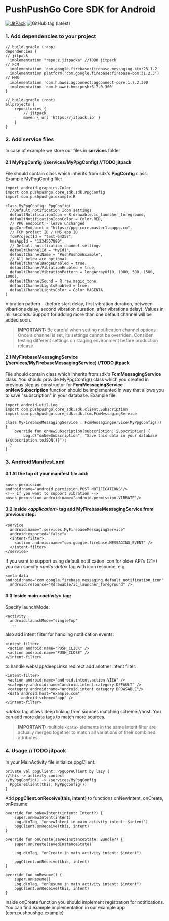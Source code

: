 # PushPushGo Core SDK for Android

[![JitPack](https://img.shields.io/jitpack/v/github/ppgco/ppg-core-android-sdk?style=flat-square)](https://jitpack.io/#ppgco/ppg-core-android-sdk)
![GitHub tag (latest)](https://img.shields.io/github/v/tag/ppgco/ppg-core-android-sdk?style=flat-square)

### 1. Add dependencies to your project

```
// build.gradle (:app)
dependencies {  
// jitpack
  implementation "repo.z.jitpacka" //TODO jitpack
// FCM
  implementation 'com.google.firebase:firebase-messaging-ktx:23.1.2'  
  implementation platform('com.google.firebase:firebase-bom:31.2.3')  
// HMS
  implementation 'com.huawei.agconnect:agconnect-core:1.7.2.300'  
  implementation 'com.huawei.hms:push:6.7.0.300'   
}

// build.gradle (root)
allprojects {
    repositories {
        // jitpack
        maven { url 'https://jitpack.io' }
    }
}
```

### 2. Add service files
In case of example we store our files in **services** folder
#### 2.1 MyPpgConfig (/services/MyPpgConfig) //TODO jitpack
File should contain class which inherits from sdk's **PpgConfig** class. Example MyPpgConfig file:
```
import android.graphics.Color  
import com.pushpushgo.core_sdk.sdk.PpgConfig  
import com.pushpushgo.example.R  
  
class MyPpgConfig: PpgConfig( 
  //Default notification Icon settings 
  defaultNotificationIcon = R.drawable.ic_launcher_foreground,  
  defaultNotificationIconColor = Color.RED,
  // PPG endpoint - leave unchanged  
  ppgCoreEndpoint = "https://ppg-core.master1.qappg.co",
  // FCM project ID / HMS app ID  
  fcmProjectId = "test-64257",  
  hmsAppId = "1234567890",
  // Default notification channel settings  
  defaultChannelId = "MyId1",  
  defaultChannelName = "PushPushGoExample",
  // All below are optional
  defaultChannelBadgeEnabled = true,  
  defaultChannelVibrationEnabled = true,  
  defaultChannelVibrationPattern = longArrayOf(0, 1000, 500, 1500, 1000),  
  defaultChannelSound = R.raw.magic_tone, 
  defaultChannelLightsEnabled = true, 
  defaultChannelLightsColor = Color.MAGENTA  
)
```
Vibration pattern - (before start delay, first vibration duration, between vibartions delay, second vibration duration, after vibrations delay). Values in miliseconds.
Support for adding more than one default channel will be added soon. 
> **IMPORTANT:** Be careful when setting notification channel options. Once a channel is set, its settings cannot be overriden. Consider testing different settings on staging environment before production release.

#### 2.1 MyFirebaseMessagingService (/services/MyFirebaseMessagingService) //TODO jitpack
File should contain class which inherits from sdk's **FcmMessagingService** class.
You should provide MyPpgConfig() class which you created in previous step as constructor for **FcmMessagingService**
**onNewSubscription** function should be implemented in way that allows you to save "subscription" in your database.
Example file:
```
import android.util.Log  
import com.pushpushgo.core_sdk.sdk.client.Subscription  
import com.pushpushgo.core_sdk.sdk.fcm.FcmMessagingService  
  
class MyFirebaseMessagingService : FcmMessagingService(MyPpgConfig()) {  
    override fun onNewSubscription(subscription: Subscription) {  
        Log.d("onNewSubscription", "Save this data in your database ${subscription.toJSON()}");  
  }  
}
```

### 3. AndroidManifest.xml

#### 3.1 At the top of your manifest file add:
```
<uses-permission android:name="android.permission.POST_NOTIFICATIONS"/>  
<!-- If you want to support vibration -->
<uses-permission android:name="android.permission.VIBRATE"/>
```
#### 3.2 Inside <*application*> tag add MyFirebaseMessagingService from previous step:
```
<service  
  android:name=".services.MyFirebaseMessagingService"  
  android:exported="false">  
  <intent-filter> 
    <action android:name="com.google.firebase.MESSAGING_EVENT" />  
  </intent-filter>
</service>
```
If you want to support using default notification icon for older API's (21+) you can specify <*meta-data*> tag with icon resource, e.g:
```
<meta-data android:name="com.google.firebase.messaging.default_notification_icon"  
  android:resource="@drawable/ic_launcher_foreground" />
```
#### 3.3 Inside main <*activity*> tag:
Specify launchMode:
```
<activity
  android:launchMode="singleTop"
  ...
```
also add intent filter for handling notification events:
```
<intent-filter>  
 <action android:name="PUSH_CLICK" />  
 <action android:name="PUSH_CLOSE" />  
</intent-filter>
```
to handle web/app/deepLinks redirect add another intent filter:
```
<intent-filter>  
 <action android:name="android.intent.action.VIEW" />  
 <category android:name="android.intent.category.DEFAULT" />  
 <category android:name="android.intent.category.BROWSABLE"/>  
 <data android:host="example.com"  
       android:scheme="app" />  
</intent-filter>
```
<*data*> tag allows deep linking from sources matching scheme://host. You can add more data tags to match more sources.

> **IMPORTANT:** multiple `<data>` elements in the same intent filter are actually merged together to match all variations of their combined attributes.

### 4. Usage  //TODO jitpack
In your MainActivity file initialize ppgClient:

```
private val ppgClient: PpgCoreClient by lazy {  
//this -> activity context
//MyPpgConfig() -> /services/MyPpgConfig
  PpgCoreClient(this, MyPpgConfig())  
}
```
Add **ppgClient.onReceive(this, intent)** to functions onNewIntent, onCreate, onResume:
```
override fun onNewIntent(intent: Intent?) {  
    super.onNewIntent(intent)  
    Log.d(mTag, "onnewIntent in main activity intent: $intent")
    ppgClient.onReceive(this, intent)  
}

override fun onCreate(savedInstanceState: Bundle?) {  
    super.onCreate(savedInstanceState)  
  
    Log.d(mTag, "onCreate in main activity intent: $intent")  
  
    ppgClient.onReceive(this, intent)
}

override fun onResume() {  
    super.onResume()  
    Log.d(mTag, "onResume in main activity intent: $intent")  
    ppgClient.onReceive(this, intent)  
}

```

Inside onCreate function you should implement registration for notifications. You can find example implementation in our example app (com.pushpushgo.example)